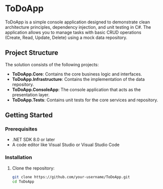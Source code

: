 # ToDoApp

ToDoApp is a simple console application designed to demonstrate clean architecture principles, dependency injection, and unit testing in C#. 
The application allows you to manage tasks with basic CRUD operations (Create, Read, Update, Delete) using a mock data repository.

## Project Structure

The solution consists of the following projects:

- **ToDoApp.Core**: Contains the core business logic and interfaces.
- **ToDoApp.Infrastructure**: Contains the implementation of the data repository.
- **ToDoApp.ConsoleApp**: The console application that acts as the presentation layer.
- **ToDoApp.Tests**: Contains unit tests for the core services and repository.

## Getting Started

### Prerequisites

- .NET SDK 8.0 or later
- A code editor like Visual Studio or Visual Studio Code

### Installation

1. Clone the repository:
   ```bash
   git clone https://github.com/your-username/ToDoApp.git
   cd ToDoApp
